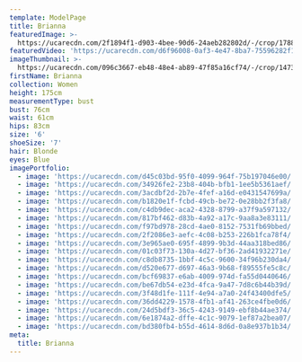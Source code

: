 ```yaml
---
template: ModelPage
title: Brianna
featuredImage: >-
  https://ucarecdn.com/2f1894f1-d903-4bee-90d6-24aeb282802d/-/crop/1788x862/0,120/-/preview/
featuredVideo: 'https://ucarecdn.com/d6f96008-0af3-4e47-8ba7-75596282f12b/'
imageThumbnail: >-
  https://ucarecdn.com/096c3667-eb48-48e4-ab89-47f85a16cf74/-/crop/1473x2206/475,0/-/preview/
firstName: Brianna
collection: Women
height: 175cm
measurementType: bust
bust: 76cm
waist: 61cm
hips: 83cm
size: '6'
shoeSize: '7'
hair: Blonde
eyes: Blue
imagePortfolio:
  - image: 'https://ucarecdn.com/d45c03bd-95f0-4099-964f-75b197046e00/'
  - image: 'https://ucarecdn.com/34926fe2-23b8-404b-bfb1-1ee5b5361aef/'
  - image: 'https://ucarecdn.com/3acdbf2d-2b7e-4fef-a16d-e0431547699a/'
  - image: 'https://ucarecdn.com/b1820e1f-fcbd-49cb-be72-0e28bb2f3fa8/'
  - image: 'https://ucarecdn.com/c4db9dec-aca2-4328-8799-a37f9a597132/'
  - image: 'https://ucarecdn.com/817bf462-d83b-4a92-a17c-9aa8a3e83111/'
  - image: 'https://ucarecdn.com/f97bd978-28cd-4ae0-8152-7531fb69bbed/'
  - image: 'https://ucarecdn.com/2f2086e3-aefc-4c08-b253-226b1fca78f4/'
  - image: 'https://ucarecdn.com/3e965ae0-695f-4899-9b3d-44aa318bed86/'
  - image: 'https://ucarecdn.com/01c03f73-130a-4d27-bf36-2ad41932271e/'
  - image: 'https://ucarecdn.com/c8db8735-1bbf-4c5c-9600-34f96b230da4/'
  - image: 'https://ucarecdn.com/d520e677-d697-46a3-9b68-f89555fe5c8c/'
  - image: 'https://ucarecdn.com/bcf69837-e6ab-4009-974d-fa55d0440646/'
  - image: 'https://ucarecdn.com/be67db54-e23d-4fca-9a47-7d8c6b44b39d/'
  - image: 'https://ucarecdn.com/3f48d1fe-111f-4e94-a7a0-24f43400dfe5/'
  - image: 'https://ucarecdn.com/36dd4229-1578-4fb1-af41-263ce4fbe0d6/'
  - image: 'https://ucarecdn.com/24d5bdf3-36c5-4243-9149-ebf8b44ae374/'
  - image: 'https://ucarecdn.com/6e1874a2-dffe-4c1c-9079-1ef87a2bea07/'
  - image: 'https://ucarecdn.com/bd380fb4-b55d-4614-8d6d-0a8e937b1b34/'
meta:
  title: Brianna
---
```


